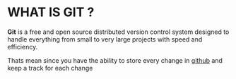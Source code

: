 # WHAT IS GIT ? #

**Git**  is a free and open source distributed version control system designed to handle everything from small to very large projects with speed and efficiency.

Thats mean since you have the ability to store every change in [github](https://github.com) and keep a track for each change 

